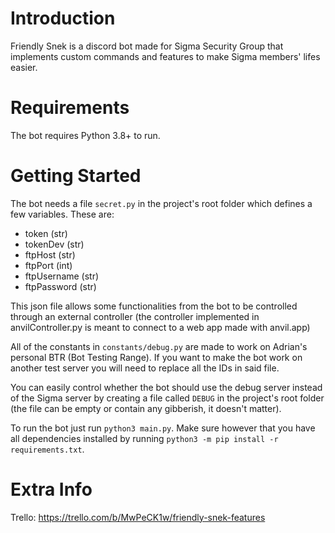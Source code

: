 # Introduction

Friendly Snek is a discord bot made for Sigma Security Group that implements custom commands and features to make Sigma members' lifes easier.

# Requirements

The bot requires Python 3.8+ to run.

# Getting Started

The bot needs a file `secret.py` in the project's root folder which defines a few variables. These are:
* token (str)
* tokenDev (str)
* ftpHost (str)
* ftpPort (int)
* ftpUsername (str)
* ftpPassword (str)

This json file allows some functionalities from the bot to be controlled through an external controller (the controller implemented in anvilController.py is meant to connect to a web app made with anvil.app)

All of the constants in `constants/debug.py` are made to work on Adrian's personal BTR (Bot Testing Range). If you want to make the bot work on another test server you will need to replace all the IDs in said file.

You can easily control whether the bot should use the debug server instead of the Sigma server by creating a file called `DEBUG` in the project's root folder (the file can be empty or contain any gibberish, it doesn't matter).

To run the bot just run `python3 main.py`. Make sure however that you have all dependencies installed by running `python3 -m pip install -r requirements.txt`.

# Extra Info

Trello: https://trello.com/b/MwPeCK1w/friendly-snek-features